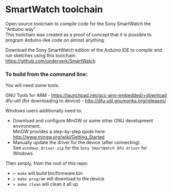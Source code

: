 SmartWatch toolchain
====================

Open source toolchain to compile code for the Sony SmartWatch the "Arduino way".  
This toolchain was created as a proof of concept that it is possible to program Arduino-like code on almost anything.  

Download the Sony SmartWatch edition of the Arduino IDE to compile and run sketches using this toolchain:  
https://github.com/underverk/SmartWatch


### To build from the command line:

You will need some tools:  

GNU Tools for ARM - https://launchpad.net/gcc-arm-embedded/+download  
dfu-util (for downloading to device) - http://dfu-util.gnumonks.org/releases/  

Windows users additionally need to:
* Download and configure MinGW or some other GNU development environment.  
  MinGW provides a step-by-step quide here: http://www.mingw.org/wiki/Getting_Started
* Manually update the driver for the device (after connecting).  
  See `windows_driver.zip` for the `Sony SmartWatch DFU driver` for Windows.

Then simply, from the root of this repo:  
* `> make`  will build bin/firmware.bin  
* `> make program`  will download to the device  
* `> make clean` will clean it all up  